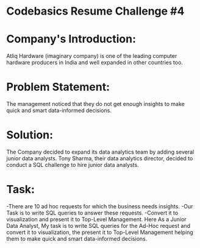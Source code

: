 # Codebasics Resume Challenge #4

# Company's Introduction:
Atliq Hardware (imaginary company) is one of the leading computer hardware producers in India and well expanded in other countries too.

# Problem Statement:
The management noticed that they do not get enough insights to make quick and smart data-informed decisions.

# Solution:
The Company decided to expand its data analytics team by adding several junior data analysts. Tony Sharma, their data analytics director, decided to conduct a SQL challenge to hire junior data analysts.

# Task:
-There are 10 ad hoc requests for which the business needs insights.
-Our Task is to write SQL queries to answer these requests.
-Convert it to visualization and present it to Top-Level Management.
Here As a Junior Data Analyst, My task is to write SQL queries for the Ad-Hoc request and convert it to visualization,
the present it to Top-Level Management helping them to make quick and smart data-informed decisions.




